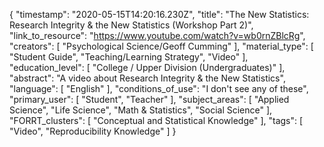 {
    "timestamp": "2020-05-15T14:20:16.230Z",
    "title": "The New Statistics: Research Integrity & the New Statistics (Workshop Part 2)",
    "link_to_resource": "https://www.youtube.com/watch?v=wb0rnZBlcRg",
    "creators": [
        "Psychological Science/Geoff Cumming"
    ],
    "material_type": [
        "Student Guide",
        "Teaching/Learning Strategy",
        "Video"
    ],
    "education_level": [
        "College / Upper Division (Undergraduates)"
    ],
    "abstract": "A video about Research Integrity & the New Statistics",
    "language": [
        "English"
    ],
    "conditions_of_use": "I don't see any of these",
    "primary_user": [
        "Student",
        "Teacher"
    ],
    "subject_areas": [
        "Applied Science",
        "Life Science",
        "Math & Statistics",
        "Social Science"
    ],
    "FORRT_clusters": [
        "Conceptual and Statistical Knowledge"
    ],
    "tags": [
        "Video",
        "Reproducibility Knowledge"
    ]
}